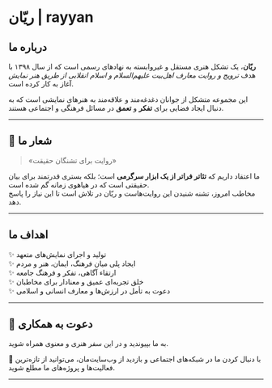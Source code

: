 # ریّان | rayyan  

## درباره ما  
**ریّان**، یک تشکل هنری مستقل و غیروابسته به نهادهای رسمی است که از سال ۱۳۹۸ با هدف *ترویج و روایت معارف اهل‌بیت علیهم‌السلام و اسلام انقلابی از طریق هنر نمایش* آغاز به کار کرده است.  

این مجموعه متشکل از جوانان دغدغه‌مند و علاقه‌مند به هنرهای نمایشی است که به دنبال ایجاد فضایی برای **تفکر** و **تعمق** در مسائل فرهنگی و اجتماعی هستند.  

---

## 🎯 شعار ما  
> «روایت برای تشنگان حقیقت»  

ما اعتقاد داریم که **تئاتر فراتر از یک ابزار سرگرمی** است؛ بلکه بستری قدرتمند برای بیان حقیقتی است که در هیاهوی زمانه گم شده است.  
مخاطب امروز، تشنه شنیدن این روایت‌هاست و ریّان در تلاش است تا این نیاز را پاسخ دهد.  

---

## اهداف ما  
✨ تولید و اجرای نمایش‌های متعهد  
✨ ایجاد پلی میان فرهنگ، ایمان، هنر و مردم  
✨ ارتقاء آگاهی، تفکر و فرهنگ جامعه  
✨ خلق تجربه‌ای عمیق و معنادار برای مخاطبان  
✨ دعوت به تأمل در ارزش‌ها و معارف انسانی و اسلامی  

---

## 🤝 دعوت به همکاری  
به ما بپیوندید و در این سفر هنری و معنوی همراه شوید.  

📌 با دنبال کردن ما در شبکه‌های اجتماعی و بازدید از وب‌سایت‌مان، می‌توانید از تازه‌ترین فعالیت‌ها و پروژه‌های ما مطلع شوید.  

---

